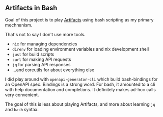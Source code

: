 ## Artifacts in Bash

Goal of this project is to play [Artifacts](https://www.artifactsmmo.com/) using bash scripting as my primary mechnanism.

That's not to say I don't use more tools.
* `nix` for managing dependencies
* `direnv` for loading environment variables and nix development shell
* `just` for build scripts
* `curl` for making API requests
* `jq` for parsing API responses
* ...and coreutils for about everything else

I did play around with `openapi-generator-cli` which build bash-bindings for an OpenAPI spec.  Bindings is a strong word.  For bash, it amounted to a cli with help documentation and completions.  It definitely makes ad-hoc calls very convenient.
 
The goal of this is less about playing Artifacts, and more about learning `jq` and `bash` syntax.
